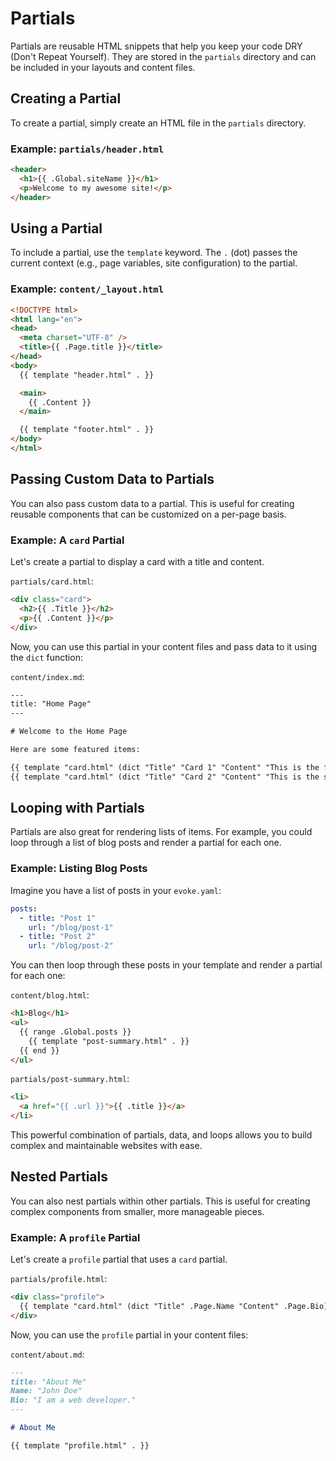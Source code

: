# Partials

Partials are reusable HTML snippets that help you keep your code DRY (Don't Repeat Yourself). They are stored in the `partials` directory and can be included in your layouts and content files.

## Creating a Partial

To create a partial, simply create an HTML file in the `partials` directory.

### Example: `partials/header.html`

```html
<header>
  <h1>{{ .Global.siteName }}</h1>
  <p>Welcome to my awesome site!</p>
</header>
```

## Using a Partial

To include a partial, use the `template` keyword. The `.` (dot) passes the current context (e.g., page variables, site configuration) to the partial.

### Example: `content/_layout.html`

```html
<!DOCTYPE html>
<html lang="en">
<head>
  <meta charset="UTF-8" />
  <title>{{ .Page.title }}</title>
</head>
<body>
  {{ template "header.html" . }}

  <main>
    {{ .Content }}
  </main>

  {{ template "footer.html" . }}
</body>
</html>
```

## Passing Custom Data to Partials

You can also pass custom data to a partial. This is useful for creating reusable components that can be customized on a per-page basis.

### Example: A `card` Partial

Let's create a partial to display a card with a title and content.

`partials/card.html`:

```html
<div class="card">
  <h2>{{ .Title }}</h2>
  <p>{{ .Content }}</p>
</div>
```

Now, you can use this partial in your content files and pass data to it using the `dict` function:

`content/index.md`:

```html
---
title: "Home Page"
---

# Welcome to the Home Page

Here are some featured items:

{{ template "card.html" (dict "Title" "Card 1" "Content" "This is the first card.") }}
{{ template "card.html" (dict "Title" "Card 2" "Content" "This is the second card.") }}
```

## Looping with Partials

Partials are also great for rendering lists of items. For example, you could loop through a list of blog posts and render a partial for each one.

### Example: Listing Blog Posts

Imagine you have a list of posts in your `evoke.yaml`:

```yaml
posts:
  - title: "Post 1"
    url: "/blog/post-1"
  - title: "Post 2"
    url: "/blog/post-2"
```

You can then loop through these posts in your template and render a partial for each one:

`content/blog.html`:

```html
<h1>Blog</h1>
<ul>
  {{ range .Global.posts }}
    {{ template "post-summary.html" . }}
  {{ end }}
</ul>
```

`partials/post-summary.html`:

```html
<li>
  <a href="{{ .url }}">{{ .title }}</a>
</li>
```

This powerful combination of partials, data, and loops allows you to build complex and maintainable websites with ease.

## Nested Partials

You can also nest partials within other partials. This is useful for creating complex components from smaller, more manageable pieces.

### Example: A `profile` Partial

Let's create a `profile` partial that uses a `card` partial.

`partials/profile.html`:

```html
<div class="profile">
  {{ template "card.html" (dict "Title" .Page.Name "Content" .Page.Bio) }}
</div>
```

Now, you can use the `profile` partial in your content files:

`content/about.md`:

```markdown
---
title: "About Me"
Name: "John Doe"
Bio: "I am a web developer."
---

# About Me

{{ template "profile.html" . }}
